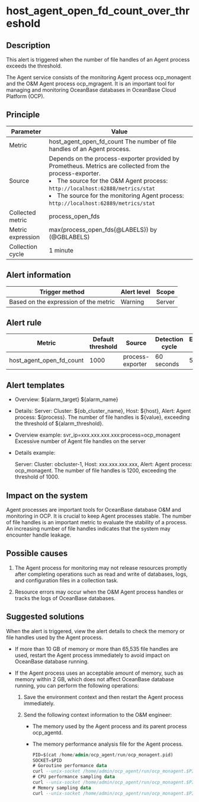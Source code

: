 # host_agent_open_fd_count_over_threshold

## Description

This alert is triggered when the number of file handles of an Agent process exceeds the threshold.

The Agent service consists of the monitoring Agent process ocp_monagent and the O\&M Agent process ocp_mgragent. It is an important tool for managing and monitoring OceanBase databases in OceanBase Cloud Platform (OCP).

## Principle

|     Parameter     |                                                                                                                                                                                                      Value                                                                                                                                                                                                       |
|-------------------|------------------------------------------------------------------------------------------------------------------------------------------------------------------------------------------------------------------------------------------------------------------------------------------------------------------------------------------------------------------------------------------------------------------|
| Metric            | host_agent_open_fd_count The number of file handles of an Agent process.                                                                                                                                                                                                                                                                                                                         |
| Source | Depends on the process-exporter provided by Prometheus. Metrics are collected from the process-exporter. <li>The source for the O\&M Agent process: `http://localhost:62888/metrics/stat`</li><li> The source for the monitoring Agent process: `http://localhost:62889/metrics/stat`   </li> |
| Collected metric  | process_open_fds                                                                                                                                                                                                                                                                                                                                                                                                 |
| Metric expression | max(process_open_fds{@LABELS}) by (@GBLABELS)                                                                                                                                                                                                                                                                                                                                                                    |
| Collection cycle  | 1 minute                                                                                                                                                                                                                                                                                                                                                                                                         |

## Alert information

|            Trigger method             | Alert level | Scope  |
|---------------------------------------|-------------|--------|
| Based on the expression of the metric | Warning     | Server |

## Alert rule

|          Metric          | Default threshold |      Source      | Detection cycle | Elimination cycle |
|--------------------------|-------------------|------------------|-----------------|-------------------|
| host_agent_open_fd_count | 1000              | process-exporter | 60 seconds      | 5 minutes         |

## Alert templates

* Overview: \${alarm_target} ${alarm_name}

* Details:
  Server: Cluster: ${ob_cluster_name}, Host: ${host}, Alert: Agent process: \${process}. The number of file handles is \${value}, exceeding the threshold of ${alarm_threshold}.
  
* Overview example:
  svr_ip=xxx.xxx.xxx.xxx:process=ocp_monagent Excessive number of Agent file handles on the server

* Details example:

  Server: Cluster: obcluster-1, Host: xxx.xxx.xxx.xxx, Alert: Agent process: ocp_monagent. The number of file handles is 1200, exceeding the threshold of 1000.
  
## Impact on the system

Agent processes are important tools for OceanBase database O\&M and monitoring in OCP. It is crucial to keep Agent processes stable. The number of file handles is an important metric to evaluate the stability of a process. An increasing number of file handles indicates that the system may encounter handle leakage.

## Possible causes

1. The Agent process for monitoring may not release resources promptly after completing operations such as read and write of databases, logs, and configuration files in a collection task.

2. Resource errors may occur when the O\&M Agent process handles or tracks the logs of OceanBase databases.

## Suggested solutions

When the alert is triggered, view the alert details to check the memory or file handles used by the Agent process.

* If more than 10 GB of memory or more than 65,535 file handles are used, restart the Agent process immediately to avoid impact on OceanBase database running.

* If the Agent process uses an acceptable amount of memory, such as memory within 2 GB, which does not affect OceanBase database running, you can perform the following operations:

  1. Save the environment context and then restart the Agent process immediately.

  2. Send the following context information to the O\&M engineer:

     * The memory used by the Agent process and its parent process ocp_agentd.

     * The memory performance analysis file for the Agent process.

       ```sql
       PID=$(cat /home/admin/ocp_agent/run/ocp_monagent.pid)
       SOCKET=$PID
       # Goroutine performance data
       curl --unix-socket /home/admin/ocp_agent/run/ocp_monagent.$PID.sock http://11/debug/pprof/goroutine?debug=1 --output /tmp/goroutine.txt
       # CPU performance sampling data
       curl --unix-socket /home/admin/ocp_agent/run/ocp_monagent.$PID.sock http://localhost/debug/pprof/profile?seconds=30 --output pprof.profile.gz
       # Memory sampling data
       curl --unix-socket /home/admin/ocp_agent/run/ocp_monagent.$PID.sock http://localhost/debug/pprof/heap --output pprof.heap.gz
       ```
